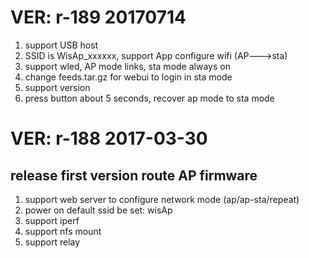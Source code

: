 # VER: r-189 20170714

1. support USB host
2. SSID is WisAp_xxxxxx, support App configure wifi (AP--->sta)
3. support wled, AP mode links, sta mode always on
4. change feeds.tar.gz for webui to login in sta mode
5. support version
6. press button about 5 seconds, recover ap mode to sta mode

# VER: r-188  2017-03-30
## release first version route AP firmware
1. support web server to configure network mode (ap/ap-sta/repeat)
2. power on default ssid be set: wisAp 
3. support iperf
4. support nfs mount
5. support relay
